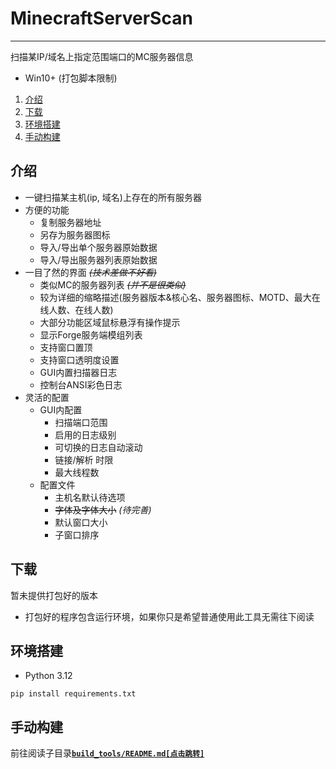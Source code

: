 # MinecraftServerScan

---

扫描某IP/域名上指定范围端口的MC服务器信息

* Win10+ (打包脚本限制)

1. [介绍](#介绍)
2. [下载](#下载)
3. [环境搭建](#环境搭建)
4. [手动构建](#手动构建)

## 介绍

* 一键扫描某主机(ip, 域名)上存在的所有服务器
* 方便的功能
  * 复制服务器地址
  * 另存为服务器图标
  * 导入/导出单个服务器原始数据
  * 导入/导出服务器列表原始数据
* 一目了然的界面 ~~_(技术差做不好看)_~~
  * 类似MC的服务器列表 ~~_(并不是很类似)_~~
  * 较为详细的缩略描述(服务器版本&核心名、服务器图标、MOTD、最大在线人数、在线人数)
  * 大部分功能区域鼠标悬浮有操作提示
  * 显示Forge服务端模组列表
  * 支持窗口置顶
  * 支持窗口透明度设置
  * GUI内置扫描器日志
  * 控制台ANSI彩色日志
* 灵活的配置
  * GUI内配置
    * 扫描端口范围
    * 启用的日志级别
    * 可切换的日志自动滚动
    * 链接/解析 时限
    * 最大线程数
  * 配置文件
    * 主机名默认待选项
    * ~~字体及字体大小~~ _(待完善)_
    * 默认窗口大小
    * 子窗口排序

## 下载

暂未提供打包好的版本

* 打包好的程序包含运行环境，如果你只是希望普通使用此工具无需往下阅读

## 环境搭建

* Python 3.12

```commandline
pip install requirements.txt
```

## 手动构建

前往阅读子目录[**`build_tools/README.md[点击跳转]`**](./build_tools/README.md)


